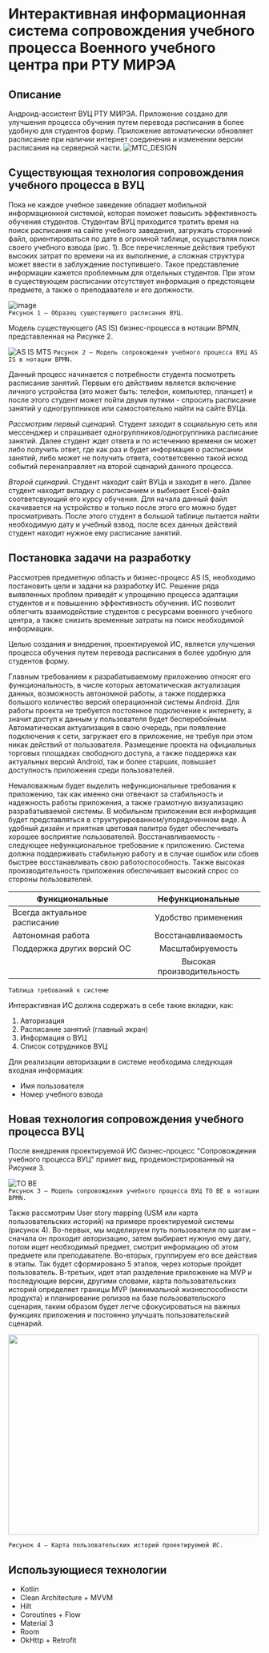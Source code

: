 # Интерактивная информационная система сопровождения учебного процесса Военного учебного центра при РТУ МИРЭА

## Описание
Андроид-ассистент ВУЦ РТУ МИРЭА. Приложение создано для улучшения процесса обучения путем перевода расписания в более удобную для студентов форму.
Приложение автоматически обновляет расписание при наличии интернет соединения и изменении версии расписания на серверной части.
![MTC_DESIGN](https://github.com/AndPhv/assistant_MTC/assets/73115406/aed6ace3-c479-4bd3-895e-1ac0379b5d42)

## Существующая технология сопровождения учебного процесса в ВУЦ
Пока не каждое учебное заведение обладает мобильной информационной системой, которая поможет повысить эффективность обучения студентов. Студентам ВУЦ приходится тратить время на поиск расписания на сайте учебного заведения, загружать сторонний файл, ориентироваться по дате в огромной таблице, осуществляя поиск своего учебного взвода (рис. 1). Все перечисленные действия требуют высоких затрат по времени на их выполнение, а сложная структура может ввести в заблуждение поступившего. Такое представление информации кажется проблемным для отдельных студентов. При этом в существующем расписании отсутствует информация о предстоящем предмете, а также о преподавателе и его должности.

![image](https://github.com/AndPhv/assistant_MTC/assets/90286544/70924ed9-8d63-40ce-9e6a-f54291b59a8e)                                                    
```Рисунок 1 – Образец существующего расписания ВУЦ.```

Модель существующего (AS IS) бизнес-процесса в нотации BPMN, представленная на Рисунке 2.

![AS IS MTS](https://github.com/AndPhv/assistant_MTC/assets/90286544/79556e48-8d06-44d6-b92f-25903a4e12d2)
```Рисунок 2 – Модель сопровождения учебного процесса ВУЦ AS IS в нотации BPMN.```

Данный процесс начинается с потребности студента посмотреть расписание занятий. Первым его действием является включение личного устройства (это может быть: телефон, компьютер, планшет) и после этого студент может пойти двумя путями - спросить расписание занятий у одногруппников или самостоятельно найти на сайте ВУЦа. 

*Рассмотрим первый сценарий.* Студент заходит в социальную сеть или мессенджер и спрашивает одногруппников/одногруппника расписание занятий. Далее студент ждет ответа и по истечению времени он может либо получить ответ, где как раз и будет информация о расписании занятий, либо может не получить ответа, соответсвенно такой исход событий перенаправляет на второй сценарий данного процесса.

*Второй сценарий.* Студент находит сайт ВУЦа и заходит в него. Далее студент находит вкладку с расписанием и выбирает Excel-файл соответсвующий его курсу обучения. Для начала данный файл скачивается на устройство и только после этого его можно будет просматривать. После этого студент в большой таблице пытается найти необходимую дату и учебный взвод, после всех данных действий студент находит нужное ему расписание занятий.

## Постановка задачи на разработку
Рассмотрев предметную область и бизнес-процесс AS IS, необходимо постановить цели и задачи на разработку ИС.
Решение ряда выявленных проблем приведёт к упрощению процесса адаптации студентов и к повышению эффективность обучения. ИС позволит облегчить взаимодействие студентов с ресурсами военного учебного центра, а также снизить временные затраты на поиск необходимой информации. 

Целью создания и внедрения, проектируемой ИС, является улучшения процесса обучения путем перевода расписания в более удобную для студентов форму.

Главным требованием к разрабатываемому приложению относят его функциональность, в числе которых автоматическая актуализация данных, возможность автономной работы, а также поддержка большого количество версий операционной системы Android. Для работы проекта не требуется постоянное подключение к интернету, а значит доступ к данным у пользователя будет бесперебойным. Автоматическая актуализация в свою очередь, при появление подключения к сети, загружает его в приложение, не требуя при этом никак действий от пользователя. Размещение проекта на официальных торговых площадках свободного доступа, а также поддержка как актуальных версий Android, так и более старших, повышает доступность приложения среди пользователей.

Немаловажным будет выделить нефункциональные требования к приложению, так как именно они отвечают за стабильность и надежность работы приложения, а также грамотную визуализацию разрабатываемой системы. В мобильном приложении вся информация будет представляться в структурированном/упорядоченном виде. А удобный дизайн и приятная цветовая палитра будет обеспечивать хорошее восприятие пользователей. Восстанавливаемость - следующее нефункциональное требование к приложению. Система должна поддерживать стабильную работу и в случае ошибок или сбоев быстрее восстанавливать свою работоспособность. Также высокая производительность приложения обеспечивает высокий спрос со стороны пользователей.

| Функциональные              | Нефункциональные          |
| ----------------------------|:-------------------------:|
| Всегда актуальное расписание| Удобство применения       |
| Автономная работа           | Восстанавливаемость       |
| Поддержка других версий ОС  | Масштабируемость          |
|                             | Высокая производительность|                                                                                                  

```Таблица требований к системе```

Интерактивная ИС должна содержать в себе такие вкладки, как:
  1. Авторизация
  2. Расписание занятий (главный экран)
  3. Информация о ВУЦ
  4. Список сотрудников ВУЦ

Для реализации авторизации в системе необходима следующая входная информация:
  + Имя пользователя
  + Номер учебного взвода

## Новая технология сопровождения учебного процесса ВУЦ
После внедрения проектируемой ИС бизнес-процесс "Cопровождения учебного процесса ВУЦ" примет вид, продемонстрированный на Рисунке 3.

![TO BE](https://github.com/AndPhv/assistant_MTC/assets/90286544/8597a505-c424-4b3e-9f1b-b94db0d52b91)                                                              
```Рисунок 3 – Модель сопровождения учебного процесса ВУЦ TO BE в нотации BPMN.```

Также рассмотрим User story mapping (USM или карта пользовательских историй) на примере проектируемой системы (рисунок 4). Во-первых, мы моделируем путь пользователя по шагам – сначала он проходит авторизацию, затем выбирает нужную ему дату, потом ищет необходимый предмет, смотрит информацию об этом предмете или преподавателе. Во-вторых, группируем его все действия в этапы. Так будет сформировано 5 этапов, через которые пройдет пользователь. В-третьих, идет этап разделение приложение на MVP и последующие версии, другими словами, карта пользовательских историй определяет границы MVP (минимальной жизнеспособности продукта) и планирование релизов на базе пользовательского сценария, таким образом будет легче сфокусироваться на важных функциях приложения и постоянно улучшать пользовательский сценарий. 


<img src="https://github.com/AndPhv/assistant_MTC/assets/90286544/1e75693b-0661-4880-b23b-c9261943630f" width="500" height="400">

```Рисунок 4 – Карта пользовательских историй проектируемой ИС.```


## Использующиеся технологии
* Kotlin
* Clean Architecture + MVVM
* Hilt
* Coroutines + Flow
* Material 3
* Room
* OkHttp + Retrofit



